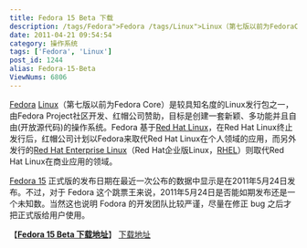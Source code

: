 ```yaml
---
title: Fedora 15 Beta 下载
description: /tags/Fedora">Fedora /tags/Linux">Linux（第七版以前为FedoraCore）是较具知名度的Linux发行包之一，由FedoraProject社区开发、红帽公司赞助，目标是创建一套新颖、多功能并且自由(开放源代码)的操作系统。Fedora基于/tags/RedHat">RedHatLinux，在RedHatLinux终止发行后，红帽公司计划以Fedora来取代RedHatLinux在个人领域的应用，而另外发行的post/RHEL-5.5.html">RedHatEnterpriseLinux（RedHat企业版Linux，post/RHEL-5.5.html">RHEL）则取代RedHatLinux在商业应用的领域。post/Fedora-15-Beta.html">Fedora15 正式版的发布日期在最近一次公布的数据中显示是在2011年5月24日发布。不过，对于Fedora这个跳票王来说，2011年5月24日是否能如期发布还是一个未知数。当然这也说明Fodora的开发团队比较严谨，尽量在修正bug之后才把正式版给用户使用。……
date: 2011-04-21 09:54:54
category: 操作系统
tags: ['Fedora', 'Linux']
post_id: 1244
alias: Fedora-15-Beta
ViewNums: 6806
---
```


[Fedora](/tags/Fedora) [Linux](/tags/Linux)（第七版以前为Fedora Core）是较具知名度的Linux发行包之一，由Fedora Project社区开发、红帽公司赞助，目标是创建一套新颖、多功能并且自由(开放源代码)的操作系统。Fedora 基于[Red Hat Linux](/tags/RedHat)，在Red Hat Linux终止发行后，红帽公司计划以Fedora来取代Red Hat Linux在个人领域的应用，而另外发行的[Red Hat Enterprise Linux](/blog/rhel-55)（Red Hat企业版Linux，[RHEL](/blog/rhel-55)）则取代Red Hat Linux在商业应用的领域。

[Fedora 15](/blog/fedora-15-beta) 正式版的发布日期在最近一次公布的数据中显示是在2011年5月24日发布。不过，对于 Fedora 这个跳票王来说，2011年5月24日是否能如期发布还是一个未知数。当然这也说明 Fodora 的开发团队比较严谨，尽量在修正 bug 之后才把正式版给用户使用。

【[**Fedora 15 Beta 下载地址**](/blog/fedora-15-beta)】
 [下载地址](download.asp?id=456)

